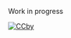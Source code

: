 Work in progress

[![CCby](http://i.creativecommons.org/l/by/3.0/88x31.png "Creative Commons Attribution 3.0 License")](http://creativecommons.org/licenses/by/3.0/)
